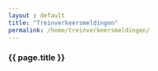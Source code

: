 ```yaml
---
layout : default
title: "Treinverkeersmeldingen"
permalink: /home/treinverkeersmeldingen/
---
```


<dl>
<div class="container">
        <div class="row">
                <div class="col-xs-12 block_top wrapper_3">
                        <h3 class="text-center white padding-block">{{ page.title }}</h3>
                </div>
        </div>
        <section class="sidebar">
                <div class="loader"></div>
        </section> 
        <section>
                <div class="row">
                        <div class="col-xs-12 block_bottom wrapper_2">
                        </div>
                <div class="row">
        </section>
</div>
</dl>